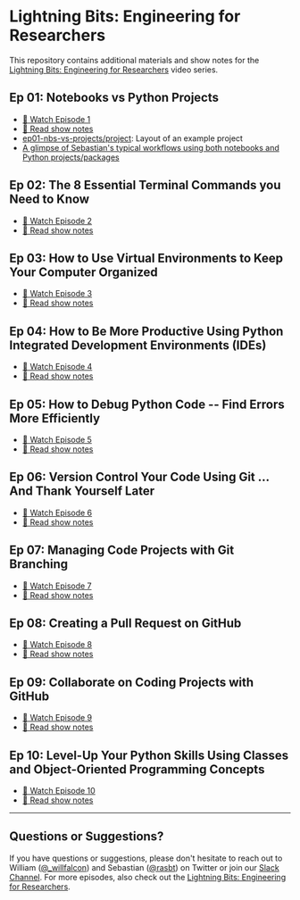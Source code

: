 # Lightning Bits: Engineering for Researchers



This repository contains additional materials and show notes for the [Lightning Bits: Engineering for Researchers](https://www.pytorchlightning.ai/edu/engineering-class) video series.



## Ep 01: Notebooks vs Python Projects

- [🍿 Watch Episode 1](https://youtu.be/JGnoTN1OnWY)
- [📖 Read show notes](ep01-nbs-vs-projects/Ep01-ShowNotes.md)
- [ep01-nbs-vs-projects/project](ep01-nbs-vs-projects/project): Layout of an example project
- [A glimpse of Sebastian's typical workflows using both notebooks and Python projects/packages](https://github.com/rasbt/machine-learning-notes/tree/main/templates/pl_classifier)



## Ep 02: The 8 Essential Terminal Commands you Need to Know

- [🍿 Watch Episode 2](https://youtu.be/KhQKqaxU7BQ)
- [📖 Read show notes](ep02-terminal/Ep02-ShowNotes.md)



## Ep 03: How to Use Virtual Environments to Keep Your Computer Organized

- [🍿 Watch Episode 3](https://youtu.be/WHWsABk4Ejk)
- [📖 Read show notes](ep03-environments/Ep03-ShowNotes.md)



## Ep 04:  How to Be More Productive Using Python Integrated Development Environments (IDEs)

- [🍿 Watch Episode 4](https://youtu.be/ISGNh4B1Z74)
- [📖 Read show notes](ep04-IDE/Ep04-ShowNotes.md)



## Ep 05: How to Debug Python Code -- Find Errors More Efficiently

- [🍿 Watch Episode 5](https://youtu.be/mD-1OZvuVDU)
- [📖 Read show notes](ep05-debugging/Ep05-ShowNotes.md)



## Ep 06: Version Control Your Code Using Git ... And Thank Yourself Later

- [🍿 Watch Episode 6](https://youtu.be/mndB6zHmU3k)
- [📖 Read show notes](ep06-git-basics/Ep06-ShowNotes.md)



## Ep 07: Managing Code Projects with Git Branching

- [🍿 Watch Episode 7](https://youtu.be/tzJDZY1x31I)
- [📖 Read show notes](ep07-git-branching/Ep07-ShowNotes.md)



## Ep 08: Creating a Pull Request on GitHub

- [🍿 Watch Episode 8](https://youtu.be/_0X_dljzr5E)
- [📖 Read show notes](ep08-github-pr/Ep08-ShowNotes.md)



## Ep 09: Collaborate on Coding Projects with GitHub

- [🍿 Watch Episode 9](https://youtu.be/7wb2wUMrkkE)
- [📖 Read show notes](ep09-github-collab/Ep09-ShowNotes.md)



## Ep 10: Level-Up Your Python Skills Using Classes and Object-Oriented Programming Concepts

- [🍿 Watch Episode 10](https://youtu.be/rf8da4pVLwY)
- [📖 Read show notes](ep10-oop/Ep10-ShowNotes.md)

---



## Questions or Suggestions?

If you have questions or suggestions, please don't hesitate to reach out to William ([@_willfalcon](https://twitter.com/_willfalcon)) and Sebastian ([@rasbt](https://twitter.com/rasbt)) on Twitter or join our [Slack Channel](https://pytorch-lightning.slack.com/archives/C03GS6MTCCQ). For more episodes, also check out the [Lightning Bits: Engineering for Researchers](http://pytorchlightning.ai/edu/engineering-class).
